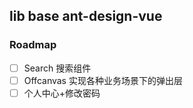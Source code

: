 ## lib base ant-design-vue  

### Roadmap  

- [ ] Search 搜索组件   
- [ ] Offcanvas 实现各种业务场景下的弹出层  
- [ ] 个人中心+修改密码  